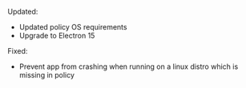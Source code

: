 Updated:
- Updated policy OS requirements
- Upgrade to Electron 15

Fixed:
- Prevent app from crashing when running on a linux distro which is missing in policy
